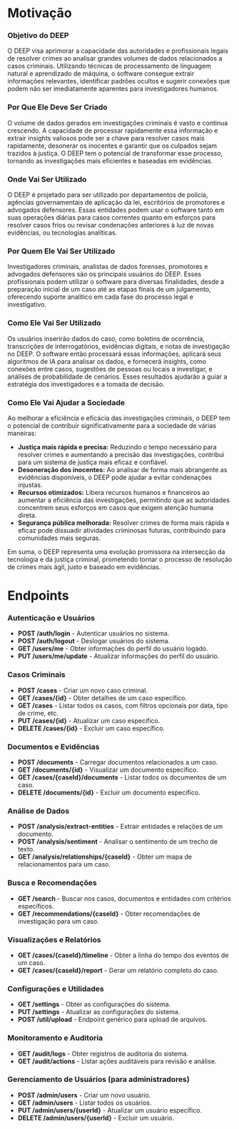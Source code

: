# Motivação

### Objetivo do DEEP

O DEEP visa aprimorar a capacidade das autoridades e profissionais legais de resolver crimes ao analisar grandes volumes
de dados relacionados a casos criminais. Utilizando técnicas de processamento de linguagem natural e aprendizado de
máquina, o software consegue extrair informações relevantes, identificar padrões ocultos e sugerir conexões que podem
não ser imediatamente aparentes para investigadores humanos.

### Por Que Ele Deve Ser Criado

O volume de dados gerados em investigações criminais é vasto e continua crescendo. A capacidade de processar rapidamente
essa informação e extrair insights valiosos pode ser a chave para resolver casos mais rapidamente, desonerar os
inocentes e garantir que os culpados sejam trazidos à justiça. O DEEP tem o potencial de transformar esse processo,
tornando as investigações mais eficientes e baseadas em evidências.

### Onde Vai Ser Utilizado

O DEEP é projetado para ser utilizado por departamentos de polícia, agências governamentais de aplicação da lei,
escritórios de promotores e advogados defensores. Essas entidades podem usar o software tanto em suas operações diárias
para casos correntes quanto em esforços para resolver casos frios ou revisar condenações anteriores à luz de novas
evidências, ou tecnologias analíticas.

### Por Quem Ele Vai Ser Utilizado

Investigadores criminais, analistas de dados forenses, promotores e advogados defensores são os principais usuários do
DEEP. Esses profissionais podem utilizar o software para diversas finalidades, desde a preparação inicial de um caso até
as etapas finais de um julgamento, oferecendo suporte analítico em cada fase do processo legal e investigativo.

### Como Ele Vai Ser Utilizado

Os usuários inserirão dados do caso, como boletins de ocorrência, transcrições de interrogatórios, evidências digitais,
e notas de investigação no DEEP. O software então processará essas informações, aplicará seus algoritmos de IA para
analisar os dados, e fornecerá insights, como conexões entre casos, sugestões de pessoas ou locais a investigar, e
análises de probabilidade de cenários. Esses resultados ajudarão a guiar a estratégia dos investigadores e a tomada de
decisão.

### Como Ele Vai Ajudar a Sociedade

Ao melhorar a eficiência e eficácia das investigações criminais, o DEEP tem o potencial de contribuir significativamente
para a sociedade de várias maneiras:

- **Justiça mais rápida e precisa:** Reduzindo o tempo necessário para resolver crimes e aumentando a precisão das
  investigações, contribui para um sistema de justiça mais eficaz e confiável.
- **Desoneração dos inocentes:** Ao analisar de forma mais abrangente as evidências disponíveis, o DEEP pode ajudar a
  evitar condenações injustas.
- **Recursos otimizados:** Libera recursos humanos e financeiros ao aumentar a eficiência das investigações, permitindo
  que as autoridades concentrem seus esforços em casos que exigem atenção humana direta.
- **Segurança pública melhorada:** Resolver crimes de forma mais rápida e eficaz pode dissuadir atividades criminosas
  futuras, contribuindo para comunidades mais seguras.

Em suma, o DEEP representa uma evolução promissora na intersecção da tecnologia e da justiça criminal, prometendo tornar
o processo de resolução de crimes mais ágil, justo e baseado em evidências.

# Endpoints

### Autenticação e Usuários

- **POST /auth/login** - Autenticar usuários no sistema.
- **POST /auth/logout** - Deslogar usuários do sistema.
- **GET /users/me** - Obter informações do perfil do usuário logado.
- **PUT /users/me/update** - Atualizar informações do perfil do usuário.

### Casos Criminais

- **POST /cases** - Criar um novo caso criminal.
- **GET /cases/{id}** - Obter detalhes de um caso específico.
- **GET /cases** - Listar todos os casos, com filtros opcionais por data, tipo de crime, etc.
- **PUT /cases/{id}** - Atualizar um caso específico.
- **DELETE /cases/{id}** - Excluir um caso específico.

### Documentos e Evidências

- **POST /documents** - Carregar documentos relacionados a um caso.
- **GET /documents/{id}** - Visualizar um documento específico.
- **GET /cases/{caseId}/documents** - Listar todos os documentos de um caso.
- **DELETE /documents/{id}** - Excluir um documento específico.

### Análise de Dados

- **POST /analysis/extract-entities** - Extrair entidades e relações de um documento.
- **POST /analysis/sentiment** - Analisar o sentimento de um trecho de texto.
- **GET /analysis/relationships/{caseId}** - Obter um mapa de relacionamentos para um caso.

### Busca e Recomendações

- **GET /search** - Buscar nos casos, documentos e entidades com critérios específicos.
- **GET /recommendations/{caseId}** - Obter recomendações de investigação para um caso.

### Visualizações e Relatórios

- **GET /cases/{caseId}/timeline** - Obter a linha do tempo dos eventos de um caso.
- **GET /cases/{caseId}/report** - Gerar um relatório completo do caso.

### Configurações e Utilidades

- **GET /settings** - Obter as configurações do sistema.
- **PUT /settings** - Atualizar as configurações do sistema.
- **POST /util/upload** - Endpoint genérico para upload de arquivos.

### Monitoramento e Auditoria

- **GET /audit/logs** - Obter registros de auditoria do sistema.
- **GET /audit/actions** - Listar ações auditáveis para revisão e análise.

### Gerenciamento de Usuários (para administradores)

- **POST /admin/users** - Criar um novo usuário.
- **GET /admin/users** - Listar todos os usuários.
- **PUT /admin/users/{userId}** - Atualizar um usuário específico.
- **DELETE /admin/users/{userId}** - Excluir um usuário.
